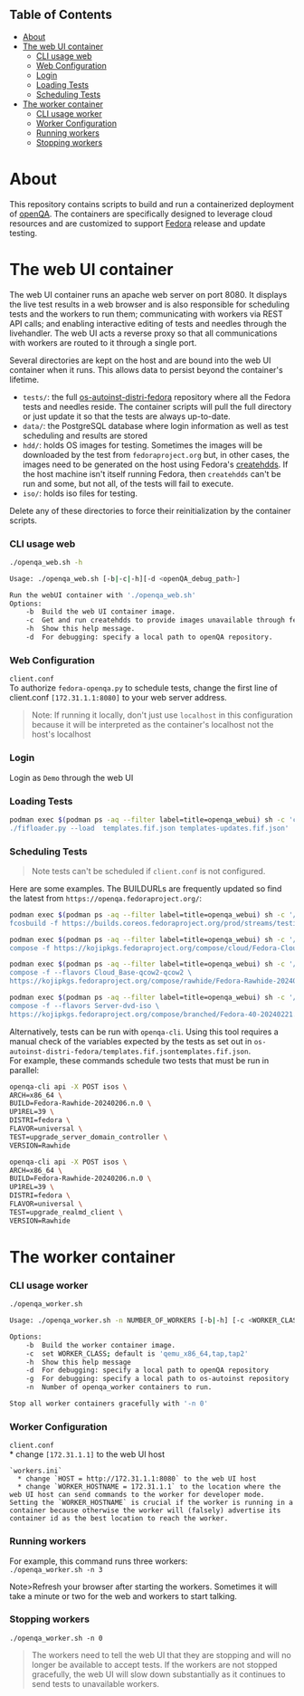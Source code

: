 
## Table of Contents

- [About](#about)
- [The web UI container](#The-web-UI-container)
    - [CLI usage web](#cli-usage-web)
    - [Web Configuration](#web-configuration)
    - [Login](#login)
    - [Loading Tests](#loading-tests)
    - [Scheduling Tests](#scheduling-tests)
- [The worker container](#The-worker-container)
    - [CLI usage worker](#cli-usage-worker)
    - [Worker Configuration](#worker-configuration)
    - [Running workers](#running-workers)
    - [Stopping workers](#stopping-workers)

# About  
This repository contains scripts to build and run a containerized deployment of [openQA](https://github.com/os-autoinst).  The containers are specifically designed to leverage cloud resources and are customized to support [Fedora](https://fedoraproject.org/wiki/OpenQA) release and update testing. 

# The web UI container  

The web UI container runs an apache web server on port 8080.  It displays the live test results in a web browser and is also responsible for scheduling tests and the workers to run them; communicating with workers via REST API calls; and enabling interactive editing of tests and needles through the livehandler. The web UI acts a reverse proxy so that all communications with workers are routed to it through a single port.  

Several directories are kept on the host and are bound into the web UI container when it runs. This allows data to persist beyond the container's lifetime.  
* `tests/`: the full [os-autoinst-distri-fedora](https://pagure.io/fedora-qa/os-autoinst-distri-fedora) repository where all the Fedora tests and needles reside.  The container scripts will pull the full directory or just update it so that the tests are always up-to-date.
* `data/`: the PostgreSQL database where login information as well as test scheduling and results are stored
* `hdd/`: holds OS images for testing.  Sometimes the images will be downloaded by the test from  `fedoraproject.org` but, in other cases, the images need to be generated on the host using Fedora's [createhdds](https://pagure.io/fedora-qa/createhdds).  If the host machine isn't itself running Fedora, then `createhdds` can't be run and some, but not all, of the tests will fail to execute.
* `iso/`: holds iso files for testing.
  
Delete any of these directories to force their reinitialization by the container scripts.

### CLI usage web 
```bash
./openqa_web.sh -h

Usage: ./openqa_web.sh [-b|-c|-h][-d <openQA_debug_path>]

Run the webUI container with './openqa_web.sh'
Options:
	-b	Build the web UI container image.
	-c	Get and run createhdds to provide images unavailable through fedoraproject.org.
	-h	Show this help message.
	-d	For debugging: specify a local path to openQA repository.
```

### Web Configuration    

`client.conf`  
 To authorize `fedora-openqa.py` to schedule tests, change the first line of client.conf `[172.31.1.1:8080]` to your web server address.  
>Note: If running it locally, don't just use `localhost` in this configuration because it will be interpreted as the container's localhost not the host's localhost

### Login
Login as `Demo` through the web UI

### Loading Tests  
```bash
podman exec $(podman ps -aq --filter label=title=openqa_webui) sh -c 'cd /var/lib/openqa/share/tests/fedora/;
./fifloader.py --load  templates.fif.json templates-updates.fif.json'
```
   
### Scheduling Tests

>Note tests can't be scheduled if `client.conf` is not configured.  

Here are some examples.
The BUILDURLs are frequently updated so find the latest from `https://openqa.fedoraproject.org/`:   

```bash
podman exec $(podman ps -aq --filter label=title=openqa_webui) sh -c '/fedora_openqa/fedora-openqa.py \
fcosbuild -f https://builds.coreos.fedoraproject.org/prod/streams/testing-devel/builds/39.20240220.20.1/x86_64'
```

```bash
podman exec $(podman ps -aq --filter label=title=openqa_webui) sh -c '/fedora_openqa/fedora-openqa.py \
compose -f https://kojipkgs.fedoraproject.org/compose/cloud/Fedora-Cloud-39-20240220.0/compose'
```

```bash
podman exec $(podman ps -aq --filter label=title=openqa_webui) sh -c '/fedora_openqa/fedora-openqa.py \
compose -f --flavors Cloud_Base-qcow2-qcow2 \
https://kojipkgs.fedoraproject.org/compose/rawhide/Fedora-Rawhide-20240220.n.0/compose'
```

```bash
podman exec $(podman ps -aq --filter label=title=openqa_webui) sh -c '/fedora_openqa/fedora-openqa.py \
compose -f --flavors Server-dvd-iso \
https://kojipkgs.fedoraproject.org/compose/branched/Fedora-40-20240221.n.0/compose'
```

Alternatively, tests can be run with `openqa-cli`.
Using this tool requires a manual check of the variables expected by the tests as set out in `os-autoinst-distri-fedora/templates.fif.jsontemplates.fif.json`.  
For example, these commands schedule two tests that must be run in parallel:  

```bash
openqa-cli api -X POST isos \
ARCH=x86_64 \
BUILD=Fedora-Rawhide-20240206.n.0 \
UP1REL=39 \
DISTRI=fedora \
FLAVOR=universal \
TEST=upgrade_server_domain_controller \
VERSION=Rawhide

openqa-cli api -X POST isos \
ARCH=x86_64 \
BUILD=Fedora-Rawhide-20240206.n.0 \
UP1REL=39 \
DISTRI=fedora \
FLAVOR=universal \
TEST=upgrade_realmd_client \
VERSION=Rawhide
```

# The worker container

### CLI usage worker
```bash
./openqa_worker.sh

Usage: ./openqa_worker.sh -n NUMBER_OF_WORKERS [-b|-h] [-c <WORKER_CLASS>] [-d <openQA_debug_path>] [-g <os-autoinst_debug_path>]

Options:
	-b	Build the worker container image.
	-c	set WORKER_CLASS; default is 'qemu_x86_64,tap,tap2'
	-h	Show this help message
	-d	For debugging: specify a local path to openQA repository
	-g	For debugging: specify a local path to os-autoinst repository
	-n	Number of openqa_worker containers to run.

Stop all worker containers gracefully with '-n 0'
```

### Worker Configuration    
  `client.conf`  
     * change `[172.31.1.1]` to the web UI host  

    `workers.ini`  
      * change `HOST = http://172.31.1.1:8080` to the web UI host  
      * change `WORKER_HOSTNAME = 172.31.1.1` to the location where the web UI host can send commands to the worker for developer mode.  Setting the `WORKER_HOSTNAME` is crucial if the worker is running in a container because otherwise the worker will (falsely) advertise its container id as the best location to reach the worker.  

### Running workers     
For example, this command runs three workers:  
`./openqa_worker.sh -n 3` 

Note>Refresh your browser after starting the workers. Sometimes it will take a minute or two for the web and workers to start talking.  

### Stopping workers     
`./openqa_worker.sh -n 0`  
>The workers need to tell the web UI that they are stopping and will no longer be available to accept tests.  If the workers are not stopped gracefully, the web UI will slow down substantially as it continues to send tests to unavailable workers.  

